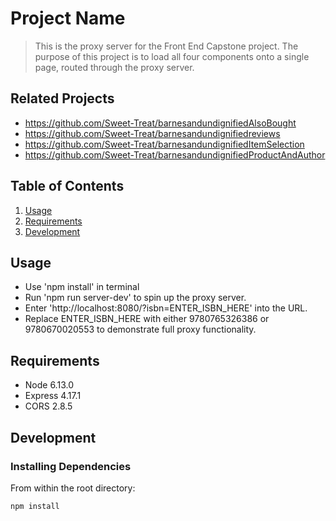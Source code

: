 # Project Name

> This is the proxy server for the Front End Capstone project. The purpose of this project is to load all four components onto a single page, routed through the proxy server.

## Related Projects

  - https://github.com/Sweet-Treat/barnesandundignifiedAlsoBought
  - https://github.com/Sweet-Treat/barnesandundignifiedreviews
  - https://github.com/Sweet-Treat/barnesandundignifiedItemSelection
  - https://github.com/Sweet-Treat/barnesandundignifiedProductAndAuthor

## Table of Contents

1. [Usage](#Usage)
1. [Requirements](#requirements)
1. [Development](#development)

## Usage

- Use 'npm install' in terminal
- Run 'npm run server-dev' to spin up the proxy server.
- Enter 'http://localhost:8080/?isbn=ENTER_ISBN_HERE' into the URL.
- Replace ENTER_ISBN_HERE with either 9780765326386 or 9780670020553 to demonstrate full proxy functionality.


## Requirements

- Node 6.13.0
- Express 4.17.1
- CORS 2.8.5

## Development

### Installing Dependencies

From within the root directory:

```sh
npm install
```

